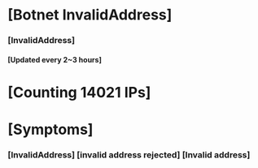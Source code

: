 # [Botnet InvalidAddress]
### [InvalidAddress]
#### [Updated every 2~3 hours]

# [Counting 14021 IPs]

# [Symptoms] 

###   [InvalidAddress] [invalid address rejected] [Invalid address]
